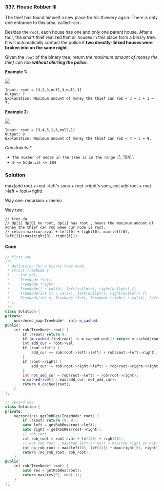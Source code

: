### 337. House Robber III

The thief has found himself a new place for his thievery again. There is only one entrance to this area, called `root`.

Besides the `root`, each house has one and only one parent house. After a tour, the smart thief realized that all houses in this place form a binary tree. It will automatically contact the police if **two directly-linked houses were broken into on the same night**.

Given the `root` of the binary tree, return *the maximum amount of money the thief can rob **without alerting the police***.

**Example 1:**

![](https://assets.leetcode.com/uploads/2021/03/10/rob1-tree.jpg)

```
Input: root = [3,2,3,null,3,null,1]
Output: 7
Explanation: Maximum amount of money the thief can rob = 3 + 3 + 1 = 7.
```

**Example 2:**

![](https://assets.leetcode.com/uploads/2021/03/10/rob2-tree.jpg)

```
Input: root = [3,4,5,1,3,null,1]
Output: 9
Explanation: Maximum amount of money the thief can rob = 4 + 5 = 9.
```

*Constraints:**

- `The number of nodes in the tree is in the range `[1, 104]`.
- `0 <= Node.val <= 104`

### Solution

max(add root + root->left's sons + root->right's sons, not add root + root->left + root->right)

Way one: recursion + memo

Way two: 

```
// tree dp
// dp[2] dp[0] no root, dp[1] has root , means the maximum amount of money the thief can rob when cur node is root.
// return max(cur->val + left[0] + right[0], max(left[0], left[1])+max(right[0], right[1]))
```



#### Code

```cpp
// first way
/**
 * Definition for a binary tree node.
 * struct TreeNode {
 *     int val;
 *     TreeNode *left;
 *     TreeNode *right;
 *     TreeNode() : val(0), left(nullptr), right(nullptr) {}
 *     TreeNode(int x) : val(x), left(nullptr), right(nullptr) {}
 *     TreeNode(int x, TreeNode *left, TreeNode *right) : val(x), left(left), right(right) {}
 * };
 */
class Solution {
private:
    unordered_map<TreeNode*, int> m_cached;
public:
    int rob(TreeNode* root) {
        if (!root) return 0;
        if (m_cached.find(root) != m_cached.end()) return m_cached[root];
        int add_cur = root->val;
        if (root->left) {
            add_cur += rob(root->left->left) + rob(root->left->right);
        }
        if (root->right) {
            add_cur += rob(root->right->left) + rob(root->right->right);
        }
        int not_add_cur = rob(root->left) + rob(root->right);
        m_cached[root] = max(add_cur, not_add_cur);
        return m_cached[root];
    }
};
```



```cpp
// second way
class Solution {
private:
    vector<int> getRobRes(TreeNode* root) {
        if (!root) return {0, 0};
        auto left = getRobRes(root->left);
        auto right = getRobRes(root->right);
        // rob root
        int rob_root = root->val + left[0] + right[0];
        // not rob root , max(rob left or not) + max(rob right or not)
        int no_rob_root = max(left[0], left[1]) + max(right[0], right[1]);
        return {no_rob_root, rob_root};
    }
public:
    int rob(TreeNode* root) {
        auto res = getRobRes(root);
        return max(res[0], res[1]);
    }
};
```
